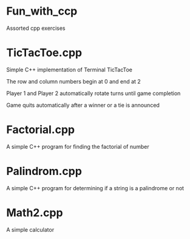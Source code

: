 # Fun_with_ccp
Assorted cpp exercises 

# TicTacToe.cpp

Simple C++ implementation of Terminal TicTacToe

The row and column numbers begin at 0 and end at 2

Player 1 and Player 2 automatically rotate turns until game completion 

Game quits automatically after a winner or a tie is announced 

# Factorial.cpp

A simple C++ program for finding the factorial of number 

# Palindrom.cpp

A simple C++ program for determining if a string is a palindrome or not

# Math2.cpp

A simple calculator 
